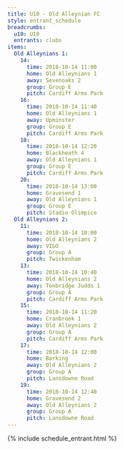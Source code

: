 ```yaml
---
title: U10 - Old Alleynian FC
style: entrant_schedule
breadcrumbs:
  u10: U10
  entrants: clubs
items:
  Old Alleynians 1:
    14:
      time: 2018-10-14 11:00
      home: Old Alleynians 1
      away: Sevenoaks 2
      group: Group E
      pitch: Cardiff Arms Park
    16:
      time: 2018-10-14 11:40
      home: Old Alleynians 1
      away: Upminster
      group: Group E
      pitch: Cardiff Arms Park
    18:
      time: 2018-10-14 12:20
      home: Blackheath 4
      away: Old Alleynians 1
      group: Group E
      pitch: Cardiff Arms Park
    20:
      time: 2018-10-14 13:00
      home: Gravesend 1
      away: Old Alleynians 1
      group: Group E
      pitch: Stadio Olimpico
  Old Alleynians 2:
    11:
      time: 2018-10-14 10:00
      home: Old Alleynians 2
      away: VIGO
      group: Group A
      pitch: Twickenham
    13:
      time: 2018-10-14 10:40
      home: Old Alleynians 2
      away: Tonbridge Judds 1
      group: Group A
      pitch: Cardiff Arms Park
    15:
      time: 2018-10-14 11:20
      home: Cranbrook 1
      away: Old Alleynians 2
      group: Group A
      pitch: Cardiff Arms Park
    17:
      time: 2018-10-14 12:00
      home: Barking
      away: Old Alleynians 2
      group: Group A
      pitch: Lansdowne Road
    19:
      time: 2018-10-14 12:40
      home: Gravesend 2
      away: Old Alleynians 2
      group: Group A
      pitch: Lansdowne Road
---
```


{% include schedule_entrant.html %}
